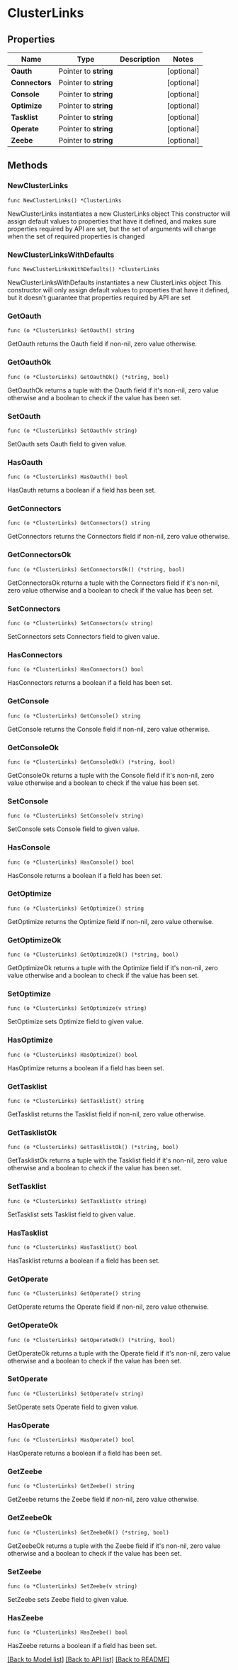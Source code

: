 # ClusterLinks

## Properties

Name | Type | Description | Notes
------------ | ------------- | ------------- | -------------
**Oauth** | Pointer to **string** |  | [optional] 
**Connectors** | Pointer to **string** |  | [optional] 
**Console** | Pointer to **string** |  | [optional] 
**Optimize** | Pointer to **string** |  | [optional] 
**Tasklist** | Pointer to **string** |  | [optional] 
**Operate** | Pointer to **string** |  | [optional] 
**Zeebe** | Pointer to **string** |  | [optional] 

## Methods

### NewClusterLinks

`func NewClusterLinks() *ClusterLinks`

NewClusterLinks instantiates a new ClusterLinks object
This constructor will assign default values to properties that have it defined,
and makes sure properties required by API are set, but the set of arguments
will change when the set of required properties is changed

### NewClusterLinksWithDefaults

`func NewClusterLinksWithDefaults() *ClusterLinks`

NewClusterLinksWithDefaults instantiates a new ClusterLinks object
This constructor will only assign default values to properties that have it defined,
but it doesn't guarantee that properties required by API are set

### GetOauth

`func (o *ClusterLinks) GetOauth() string`

GetOauth returns the Oauth field if non-nil, zero value otherwise.

### GetOauthOk

`func (o *ClusterLinks) GetOauthOk() (*string, bool)`

GetOauthOk returns a tuple with the Oauth field if it's non-nil, zero value otherwise
and a boolean to check if the value has been set.

### SetOauth

`func (o *ClusterLinks) SetOauth(v string)`

SetOauth sets Oauth field to given value.

### HasOauth

`func (o *ClusterLinks) HasOauth() bool`

HasOauth returns a boolean if a field has been set.

### GetConnectors

`func (o *ClusterLinks) GetConnectors() string`

GetConnectors returns the Connectors field if non-nil, zero value otherwise.

### GetConnectorsOk

`func (o *ClusterLinks) GetConnectorsOk() (*string, bool)`

GetConnectorsOk returns a tuple with the Connectors field if it's non-nil, zero value otherwise
and a boolean to check if the value has been set.

### SetConnectors

`func (o *ClusterLinks) SetConnectors(v string)`

SetConnectors sets Connectors field to given value.

### HasConnectors

`func (o *ClusterLinks) HasConnectors() bool`

HasConnectors returns a boolean if a field has been set.

### GetConsole

`func (o *ClusterLinks) GetConsole() string`

GetConsole returns the Console field if non-nil, zero value otherwise.

### GetConsoleOk

`func (o *ClusterLinks) GetConsoleOk() (*string, bool)`

GetConsoleOk returns a tuple with the Console field if it's non-nil, zero value otherwise
and a boolean to check if the value has been set.

### SetConsole

`func (o *ClusterLinks) SetConsole(v string)`

SetConsole sets Console field to given value.

### HasConsole

`func (o *ClusterLinks) HasConsole() bool`

HasConsole returns a boolean if a field has been set.

### GetOptimize

`func (o *ClusterLinks) GetOptimize() string`

GetOptimize returns the Optimize field if non-nil, zero value otherwise.

### GetOptimizeOk

`func (o *ClusterLinks) GetOptimizeOk() (*string, bool)`

GetOptimizeOk returns a tuple with the Optimize field if it's non-nil, zero value otherwise
and a boolean to check if the value has been set.

### SetOptimize

`func (o *ClusterLinks) SetOptimize(v string)`

SetOptimize sets Optimize field to given value.

### HasOptimize

`func (o *ClusterLinks) HasOptimize() bool`

HasOptimize returns a boolean if a field has been set.

### GetTasklist

`func (o *ClusterLinks) GetTasklist() string`

GetTasklist returns the Tasklist field if non-nil, zero value otherwise.

### GetTasklistOk

`func (o *ClusterLinks) GetTasklistOk() (*string, bool)`

GetTasklistOk returns a tuple with the Tasklist field if it's non-nil, zero value otherwise
and a boolean to check if the value has been set.

### SetTasklist

`func (o *ClusterLinks) SetTasklist(v string)`

SetTasklist sets Tasklist field to given value.

### HasTasklist

`func (o *ClusterLinks) HasTasklist() bool`

HasTasklist returns a boolean if a field has been set.

### GetOperate

`func (o *ClusterLinks) GetOperate() string`

GetOperate returns the Operate field if non-nil, zero value otherwise.

### GetOperateOk

`func (o *ClusterLinks) GetOperateOk() (*string, bool)`

GetOperateOk returns a tuple with the Operate field if it's non-nil, zero value otherwise
and a boolean to check if the value has been set.

### SetOperate

`func (o *ClusterLinks) SetOperate(v string)`

SetOperate sets Operate field to given value.

### HasOperate

`func (o *ClusterLinks) HasOperate() bool`

HasOperate returns a boolean if a field has been set.

### GetZeebe

`func (o *ClusterLinks) GetZeebe() string`

GetZeebe returns the Zeebe field if non-nil, zero value otherwise.

### GetZeebeOk

`func (o *ClusterLinks) GetZeebeOk() (*string, bool)`

GetZeebeOk returns a tuple with the Zeebe field if it's non-nil, zero value otherwise
and a boolean to check if the value has been set.

### SetZeebe

`func (o *ClusterLinks) SetZeebe(v string)`

SetZeebe sets Zeebe field to given value.

### HasZeebe

`func (o *ClusterLinks) HasZeebe() bool`

HasZeebe returns a boolean if a field has been set.


[[Back to Model list]](../README.md#documentation-for-models) [[Back to API list]](../README.md#documentation-for-api-endpoints) [[Back to README]](../README.md)


